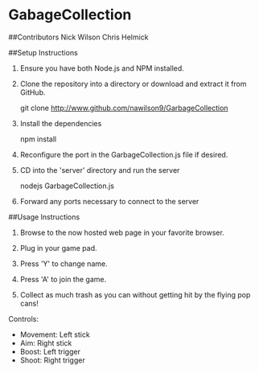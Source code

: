 # GabageCollection

##Contributors
Nick Wilson
Chris Helmick

##Setup Instructions

1. Ensure you have both Node.js and NPM installed.

2. Clone the repository into a directory or download and extract it from GitHub.

    git clone http://www.github.com/nawilson9/GarbageCollection
    
3. Install the dependencies
    
    npm install

4. Reconfigure the port in the GarbageCollection.js file if desired.

5. CD into the 'server' directory and run the server
    
    nodejs GarbageCollection.js
    
5. Forward any ports necessary to connect to the server
 
##Usage Instructions

1. Browse to the now hosted web page in your favorite browser.

2. Plug in your game pad.

3. Press 'Y' to change name.

4. Press 'A' to join the game.

5. Collect as much trash as you can without getting hit by the flying pop cans!

Controls:
 - Movement: Left stick
 - Aim: Right stick
 - Boost: Left trigger
 - Shoot: Right trigger
